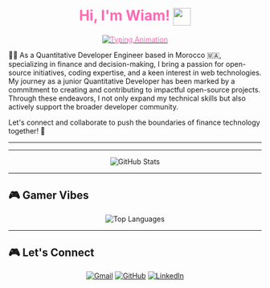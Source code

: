 <h1 align="center" style="color: #ff69b4;">Hi, I'm Wiam! <img src="https://media.giphy.com/media/hvRJCLFzcasrR4ia7z/giphy.gif" width="35" style="vertical-align: middle;"></h1>

<p align="center">
  <a href="https://github.com/Wiam-Rochdi"><img src="https://readme-typing-svg.herokuapp.com?lines=Quant+Developer+Junior+Engineer;Python%20|%20C%20|%20Java%20Enthusiast;Always%20learning%20new%20things&center=true&width=500&height=50" alt="Typing Animation" style="color: #ff69b4;"></a>
</p>


👩‍💻 As a Quantitative Developer Engineer based in Morocco 🇲🇦, specializing in finance and decision-making, I bring a passion for open-source initiatives, coding expertise, and a keen interest in web technologies. My journey as a junior Quantitative Developer has been marked by a commitment to creating and contributing to impactful open-source projects. Through these endeavors, I not only expand my technical skills but also actively support the broader developer community.

Let's connect and collaborate to push the boundaries of finance technology together! 🚀

---
---

<div align="center">
  <img src="https://github-readme-stats.vercel.app/api?username=Wiam-Rochdi&show_icons=true&theme=cobalt&count_private=true&include_all_commits=true" alt="GitHub Stats">
</div>

---

## 🎮 Gamer Vibes

<p align="center">
  <img src="https://github-readme-stats.vercel.app/api/top-langs/?username=Wiam-Rochdi&layout=compact&theme=cobalt" alt="Top Languages">
</p>

---

## 🎮 Let's Connect

<p align="center">
  <a href="mailto:Wiam.rochdi01@gmail.com"><img src="https://img.icons8.com/bubbles/100/000000/gmail.png" title="Gmail" alt="Gmail"></a>
  <a href="https://github.com/Wiam-Rochdi"><img src="https://img.icons8.com/bubbles/100/000000/github.png" title="GitHub" alt="GitHub"></a>
  <a href="https://www.linkedin.com/in/wiam-rochdi-2ba52a163/"><img src="https://img.icons8.com/bubbles/100/000000/linkedin.png" title="LinkedIn" alt="LinkedIn"></a>
</p>
